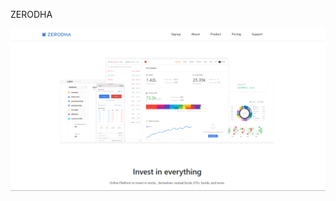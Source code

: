 ZERODHA


![image alt](https://github.com/kishoraman21/Zerodha/blob/1e7f634164faf66ed66767d8e4a2905f559bcec9/image.png)
